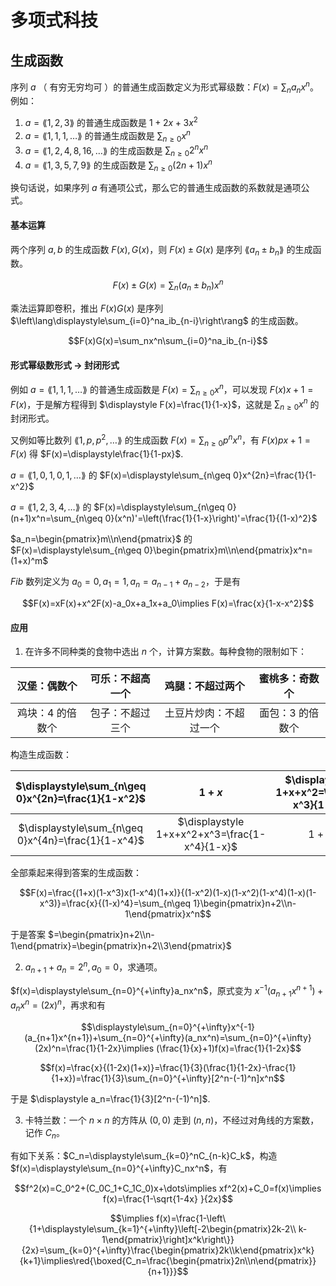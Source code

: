 # 多项式科技

## 生成函数

序列 $a$ （ 有穷无穷均可 ）的普通生成函数定义为形式幂级数：$\displaystyle F(x)=\sum_na_nx^n$。例如：

1. $a=\lang1,2,3\rang$ 的普通生成函数是 $1+2x+3x^2$
2. $a=\lang1,1,1,\dots\rang$ 的普通生成函数是 $\displaystyle\sum_{n\geq 0}x^n$
3. $a=\lang1,2,4,8,16,\dots\rang$ 的生成函数是 $\displaystyle\sum_{n\geq 0}2^nx^n$
4. $a=\lang1,3,5,7,9\rang$ 的生成函数是 $\displaystyle\sum_{n\geq 0}(2n+1)x^n$

换句话说，如果序列 $a$ 有通项公式，那么它的普通生成函数的系数就是通项公式。

#### 基本运算

两个序列 $a,b$ 的生成函数 $F(x),G(x)$，则 $F(x)\pm G(x)$ 是序列 $\lang a_n\pm b_n\rang$ 的生成函数。

$$F(x)\pm G(x)=\sum_{n}(a_n\pm b_n)x^n$$

乘法运算即卷积，推出 $F(x)G(x)$ 是序列 $\left\lang\displaystyle\sum_{i=0}^na_ib_{n-i}\right\rang$ 的生成函数。

$$F(x)G(x)=\sum_nx^n\sum_{i=0}^na_ib_{n-i}$$

#### 形式幂级数形式 $\to$ 封闭形式

例如 $a=\lang1,1,1,\dots\rang$ 的普通生成函数是 $\displaystyle F(x)=\sum_{n\geq 0}x^n$，可以发现 $F(x)x+1=F(x)$，于是解方程得到 $\displaystyle F(x)=\frac{1}{1-x}$，这就是 $\displaystyle\sum_{n\geq 0}x^n$ 的封闭形式。

又例如等比数列 $\lang1,p,p^2,\dots\rang$ 的生成函数 $F(x)=\displaystyle\sum_{n\geq 0}p^nx^n$，有 $F(x)px+1=F(x)$ 得 $F(x)=\displaystyle\frac{1}{1-px}$.

$a=\lang 1,0,1,0,1,\dots\rang$ 的 $F(x)=\displaystyle\sum_{n\geq 0}x^{2n}=\frac{1}{1-x^2}$

$a=\lang 1,2,3,4,\dots\rang$ 的 $F(x)=\displaystyle\sum_{n\geq 0}(n+1)x^n=\sum_{n\geq 0}(x^n)'=\left(\frac{1}{1-x}\right)'=\frac{1}{(1-x)^2}$

$a_n=\begin{pmatrix}m\\n\end{pmatrix}$ 的 $F(x)=\displaystyle\sum_{n\geq 0}\begin{pmatrix}m\\n\end{pmatrix}x^n=(1+x)^m$

$Fib$ 数列定义为 $a_0=0,a_1=1,a_n=a_{n-1}+a_{n-2}$，于是有

$$F(x)=xF(x)+x^2F(x)-a_0x+a_1x+a_0\implies F(x)=\frac{x}{1-x-x^2}$$

#### 应用

1. 在许多不同种类的食物中选出 $n$ 个，计算方案数。每种食物的限制如下：

| 汉堡：偶数个  | 可乐：不超高一个  | 鸡腿：不超过两个  | 蜜桃多：奇数个  |
|:-:|:-:|:-:|:-:|
| 鸡块：$4$ 的倍数个  | 包子：不超过三个  | 土豆片炒肉：不超过一个  | 面包：$3$ 的倍数个  |

构造生成函数：

| $\displaystyle\sum_{n\geq 0}x^{2n}=\frac{1}{1-x^2}$  | $1+x$ | $\displaystyle 1+x+x^2=\frac{1-x^3}{1-x}$  | $\displaystyle\frac{x}{1-x^2}$  |
|:-:|:-:|:-:|:-:|
| $\displaystyle\sum_{n\geq 0}x^{4n}=\frac{1}{1-x^4}$  | $\displaystyle 1+x+x^2+x^3=\frac{1-x^4}{1-x}$  | $1+x$  | $\displaystyle\frac{1}{1-x^3}$  |

全部乘起来得到答案的生成函数：

$$F(x)=\frac{(1+x)(1-x^3)x(1-x^4)(1+x)}{(1-x^2)(1-x)(1-x^2)(1-x^4)(1-x)(1-x^3)}=\frac{x}{(1-x)^4}=\sum_{n\geq 1}\begin{pmatrix}n+2\\n-1\end{pmatrix}x^n$$

于是答案 $=\begin{pmatrix}n+2\\n-1\end{pmatrix}=\begin{pmatrix}n+2\\3\end{pmatrix}$

2. $a_{n+1}+a_n=2^n,a_0=0$，求通项。

$f(x)=\displaystyle\sum_{n=0}^{+\infty}a_nx^n$，原式变为 $x^{-1}(a_{n+1}x^{n+1})+a_nx^n=(2x)^n$，再求和有

$$\displaystyle\sum_{n=0}^{+\infty}x^{-1}(a_{n+1}x^{n+1})+\sum_{n=0}^{+\infty}(a_nx^n)=\sum_{n=0}^{+\infty}(2x)^n=\frac{1}{1-2x}\implies (\frac{1}{x}+1)f(x)=\frac{1}{1-2x}$$

$$f(x)=\frac{x}{(1-2x)(1+x)}=\frac{1}{3}(\frac{1}{1-2x}-\frac{1}{1+x})=\frac{1}{3}\sum_{n=0}^{+\infty}[2^n-(-1)^n]x^n$$

于是 $\displaystyle a_n=\frac{1}{3}[2^n-(-1)^n]$.

3. 卡特兰数：一个 $n\times n$ 的方阵从 $(0,0)$ 走到 $(n,n)$，不经过对角线的方案数，记作 $C_n$。

有如下关系：$C_n=\displaystyle\sum_{k=0}^nC_{n-k}C_k$，构造 $f(x)=\displaystyle\sum_{n=0}^{+\infty}C_nx^n$，有

$$f^2(x)=C_0^2+(C_0C_1+C_1C_0)x+\dots\implies xf^2(x)+C_0=f(x)\implies f(x)=\frac{1-\sqrt{1-4x} }{2x}$$

$$\implies f(x)=\frac{1-\left\{1+\displaystyle\sum_{k=1}^{+\infty}\left[-2\begin{pmatrix}2k-2\\ k-1\end{pmatrix}\right]x^k\right\}}{2x}=\sum_{k=0}^{+\infty}\frac{\begin{pmatrix}2k\\k\end{pmatrix}x^k}{k+1}\implies\red{\boxed{C_n=\frac{\begin{pmatrix}2n\\n\end{pmatrix}}{n+1}}}$$
